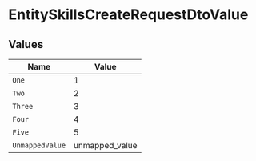 # EntitySkillsCreateRequestDtoValue


## Values

| Name            | Value           |
| --------------- | --------------- |
| `One`           | 1               |
| `Two`           | 2               |
| `Three`         | 3               |
| `Four`          | 4               |
| `Five`          | 5               |
| `UnmappedValue` | unmapped_value  |